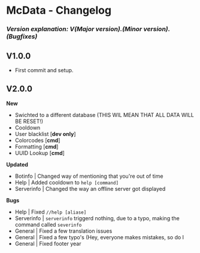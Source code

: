 # **McData - Changelog**
### *Version explanation: V(Major version).(Minor version).(Bugfixes)*

## **V1.0.0**
- First commit and setup.

## **V2.0.0**

**New**
- Swichted to a different database (THIS WIL MEAN THAT ALL DATA WILL BE RESET!)
- Cooldown
- User blacklist [**dev only**]
- Colorcodes [**cmd**]
- Formatting [**cmd**]
- UUID Lookup [**cmd**]

**Updated**

- Botinfo | Changed way of mentioning that you're out of time
- Help | Added cooldown to `help [command]`
- Serverinfo | Changed the way an offline server got displayed

**Bugs**

- Help | Fixed `//help [aliase]`
- Serverinfo | `serverinfo` triggerd nothing, due to a typo, making the command called `severinfo`
- General | Fixed a few translation issues
- General | Fixed a few typo's (Hey, everyone makes mistakes, so do I
- General | Fixed footer year
